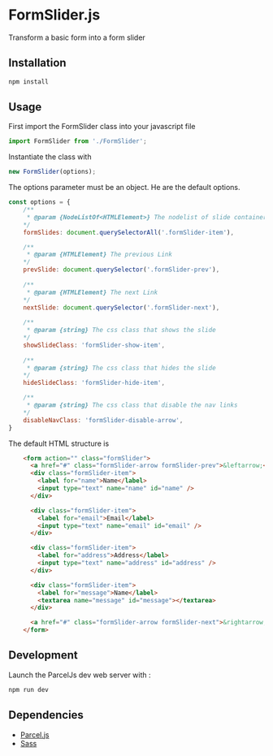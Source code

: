 # FormSlider.js

Transform a basic form into a form slider


## Installation 

```bash
npm install
```

## Usage

First import the FormSlider class into your javascript file
```javascript
import FormSlider from './FormSlider';
```

Instantiate the class with 
```javascript
new FormSlider(options);
```

The options parameter must be an object. He are the default options.
```javascript
const options = {
    /**
     * @param {NodeListOf<HTMLElement>} The nodelist of slide containers
    */
    formSlides: document.querySelectorAll('.formSlider-item'),

    /**
     * @param {HTMLElement} The previous Link 
    */
    prevSlide: document.querySelector('.formSlider-prev'),
    
    /**
     * @param {HTMLElement} The next Link 
    */
    nextSlide: document.querySelector('.formSlider-next'),
    
    /**
     * @param {string} The css class that shows the slide 
    */
    showSlideClass: 'formSlider-show-item',
    
    /**
     * @param {string} The css class that hides the slide 
    */
    hideSlideClass: 'formSlider-hide-item',

    /**
     * @param {string} The css class that disable the nav links 
    */
    disableNavClass: 'formSlider-disable-arrow',
}
```

The default HTML structure is

```html
    <form action="" class="formSlider">
      <a href="#" class="formSlider-arrow formSlider-prev">&leftarrow;</a>
      <div class="formSlider-item">
        <label for="name">Name</label>
        <input type="text" name="name" id="name" />
      </div>

      <div class="formSlider-item">
        <label for="email">Email</label>
        <input type="text" name="email" id="email" />
      </div>

      <div class="formSlider-item">
        <label for="address">Address</label>
        <input type="text" name="address" id="address" />
      </div>

      <div class="formSlider-item">
        <label for="message">Name</label>
        <textarea name="message" id="message"></textarea>
      </div>

      <a href="#" class="formSlider-arrow formSlider-next">&rightarrow;</a>
    </form>
```

## Development

Launch the ParcelJs dev web server with :
```bash
npm run dev
```

## Dependencies

- [Parcel.js](https://parceljs.org/)
- [Sass](https://sass-lang.com/)